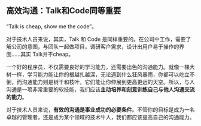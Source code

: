 ## 高效沟通：Talk和Code同等重要

“Talk is cheap, show me the code”。

对于技术人员来说，其实，Talk 和 Code 是同样重要的。在公司中工作，需要了解公司的意图，与团队一起做项目，调研客户需求，设计出用户易于操作的界面……其实 Talk并不cheap。

一个好的程序员，不仅需要良好的学习能力，还需要出色的沟通能力。就像一棵大树一样，学习能力能让你的根越扎越深，无论遇到什么狂风暴雨，你都可以屹立不倒，而沟通能力则是树干和枝叶，它们能让你伸展到更高更远的天空。所以，与人沟通是一项非常重要的软技能，我们应该**主动培养和刻意训练自己与他人沟通交流的能力**。

对于技术人员来说，**有效的沟通是事业成功的必要条件**。不管你的目标是成为一名卓越的管理者，还是成为某个领域的技术牛人，我们都应该提高自己的沟通能力。


